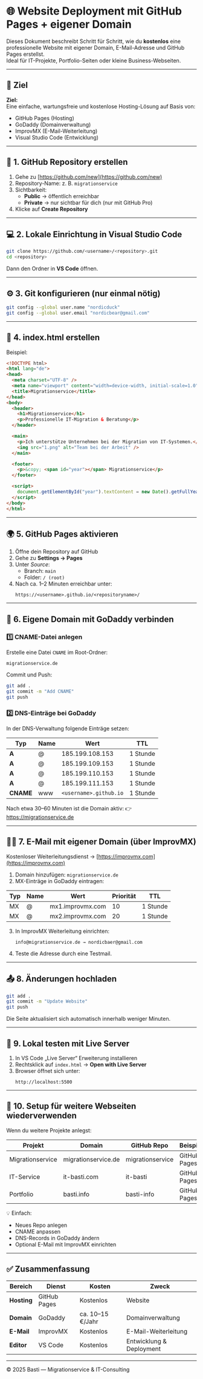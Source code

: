 # 🌐 Website Deployment mit GitHub Pages + eigener Domain

Dieses Dokument beschreibt Schritt für Schritt, wie du **kostenlos** eine professionelle Website mit eigener Domain, E-Mail-Adresse und GitHub Pages erstellst.  
Ideal für IT-Projekte, Portfolio-Seiten oder kleine Business-Webseiten.

---

## 🚀 Ziel

**Ziel:**  
Eine einfache, wartungsfreie und kostenlose Hosting-Lösung auf Basis von:
- GitHub Pages (Hosting)
- GoDaddy (Domainverwaltung)
- ImprovMX (E-Mail-Weiterleitung)
- Visual Studio Code (Entwicklung)

---

## 🧩 1. GitHub Repository erstellen

1. Gehe zu [https://github.com/new](https://github.com/new)
2. Repository-Name: z. B. `migrationservice`
3. Sichtbarkeit:
   - **Public** → öffentlich erreichbar  
   - **Private** → nur sichtbar für dich (nur mit GitHub Pro)
4. Klicke auf **Create Repository**

---

## 💻 2. Lokale Einrichtung in Visual Studio Code

```bash
git clone https://github.com/<username>/<repository>.git
cd <repository>
```

Dann den Ordner in **VS Code** öffnen.

---

## ⚙️ 3. Git konfigurieren (nur einmal nötig)

```bash
git config --global user.name "nordicduck"
git config --global user.email "nordicbear@gmail.com"
```

---

## 🧱 4. index.html erstellen

Beispiel:

```html
<!DOCTYPE html>
<html lang="de">
<head>
  <meta charset="UTF-8" />
  <meta name="viewport" content="width=device-width, initial-scale=1.0" />
  <title>Migrationservice</title>
</head>
<body>
  <header>
    <h1>Migrationservice</h1>
    <p>Professionelle IT-Migration & Beratung</p>
  </header>

  <main>
    <p>Ich unterstütze Unternehmen bei der Migration von IT-Systemen.</p>
    <img src="1.png" alt="Team bei der Arbeit" />
  </main>

  <footer>
    <p>&copy; <span id="year"></span> Migrationservice</p>
  </footer>

  <script>
    document.getElementById("year").textContent = new Date().getFullYear();
  </script>
</body>
</html>
```

---

## 🌍 5. GitHub Pages aktivieren

1. Öffne dein Repository auf GitHub  
2. Gehe zu **Settings → Pages**  
3. Unter *Source*:  
   - Branch: `main`  
   - Folder: `/ (root)`  
4. Nach ca. 1–2 Minuten erreichbar unter:  
   ```
   https://<username>.github.io/<repositoryname>/
   ```

---

## 🔗 6. Eigene Domain mit GoDaddy verbinden

### 1️⃣ CNAME-Datei anlegen
Erstelle eine Datei `CNAME` im Root-Ordner:

```
migrationservice.de
```

Commit und Push:
```bash
git add .
git commit -m "Add CNAME"
git push
```

### 2️⃣ DNS-Einträge bei GoDaddy
In der DNS-Verwaltung folgende Einträge setzen:

| Typ | Name | Wert | TTL |
|------|------|------|-----|
| **A** | @ | 185.199.108.153 | 1 Stunde |
| **A** | @ | 185.199.109.153 | 1 Stunde |
| **A** | @ | 185.199.110.153 | 1 Stunde |
| **A** | @ | 185.199.111.153 | 1 Stunde |
| **CNAME** | www | `<username>.github.io` | 1 Stunde |

Nach etwa 30–60 Minuten ist die Domain aktiv:
👉 https://migrationservice.de

---

## 🧑‍💼 7. E-Mail mit eigener Domain (über ImprovMX)

Kostenloser Weiterleitungsdienst → [https://improvmx.com](https://improvmx.com)

1. Domain hinzufügen: `migrationservice.de`
2. MX-Einträge in GoDaddy eintragen:

| Typ | Name | Wert | Priorität | TTL |
|------|------|------|------------|------|
| MX | @ | mx1.improvmx.com | 10 | 1 Stunde |
| MX | @ | mx2.improvmx.com | 20 | 1 Stunde |

3. In ImprovMX Weiterleitung einrichten:
   ```
   info@migrationservice.de → nordicbaer@gmail.com
   ```

4. Teste die Adresse durch eine Testmail.

---

## 📤 8. Änderungen hochladen

```bash
git add .
git commit -m "Update Website"
git push
```

Die Seite aktualisiert sich automatisch innerhalb weniger Minuten.

---

## 🧪 9. Lokal testen mit Live Server

1. In VS Code „Live Server“ Erweiterung installieren  
2. Rechtsklick auf `index.html` → **Open with Live Server**  
3. Browser öffnet sich unter:
   ```
   http://localhost:5500
   ```

---

## 🧰 10. Setup für weitere Webseiten wiederverwenden

Wenn du weitere Projekte anlegst:

| Projekt | Domain | GitHub Repo | Beispiel |
|----------|---------|--------------|-----------|
| Migrationservice | migrationservice.de | migrationservice | GitHub Pages |
| IT-Service | it-basti.com | it-basti | GitHub Pages |
| Portfolio | basti.info | basti-info | GitHub Pages |

💡 Einfach:
- Neues Repo anlegen  
- CNAME anpassen  
- DNS-Records in GoDaddy ändern  
- Optional E-Mail mit ImprovMX einrichten

---

## ✅ Zusammenfassung

| Bereich | Dienst | Kosten | Zweck |
|----------|--------|--------|-------|
| **Hosting** | GitHub Pages | Kostenlos | Website |
| **Domain** | GoDaddy | ca. 10–15 €/Jahr | Domainverwaltung |
| **E-Mail** | ImprovMX | Kostenlos | E-Mail-Weiterleitung |
| **Editor** | VS Code | Kostenlos | Entwicklung & Deployment |

---

© 2025 Basti — Migrationservice & IT-Consulting
